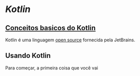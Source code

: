 # *Kotlin*

## [Conceitos basicos do Kotlin](https://blog.teamtreehouse.com/absolute-beginners-guide-kotlin)
Kotlin é uma linguagem [open source](https://github.com/JetBrains/kotlin) fornecida pela JetBrains. 

## Usando Kotlin
Para começar, a primeira coisa que você vai 



